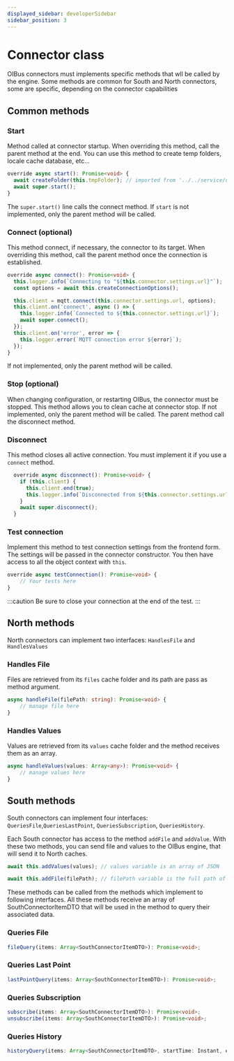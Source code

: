 ```yaml
---
displayed_sidebar: developerSidebar
sidebar_position: 3
---
```


# Connector class

OIBus connectors must implements specific methods that wll be called by the engine. Some methods are common for South and North connectors,
some are specific, depending on the connector capabilities

## Common methods

### Start

Method called at connector startup. When overriding this method, call the parent method at the end. You can use this method to create temp
folders, locale cache database, etc...

```typescript title="Start method example"
override async start(): Promise<void> {
  await createFolder(this.tmpFolder); // imported from '../../service/utils'
  await super.start();
}
```

The `super.start()` line calls the connect method. If `start` is not implemented, only the parent method will be called.

### Connect (optional)

This method connect, if necessary, the connector to its target. When overriding this method, call the parent method once the connection is
established.

```typescript title="MQTT connect example"
override async connect(): Promise<void> {
  this.logger.info(`Connecting to "${this.connector.settings.url}"`);
  const options = await this.createConnectionOptions();

  this.client = mqtt.connect(this.connector.settings.url, options);
  this.client.on('connect', async () => {
    this.logger.info(`Connected to ${this.connector.settings.url}`);
    await super.connect();
  });
  this.client.on('error', error => {
    this.logger.error(`MQTT connection error ${error}`);
  });
}
```

If not implemented, only the parent method will be called.

### Stop (optional)

When changing configuration, or restarting OIBus, the connector must be stopped. This method allows you to clean cache at connector stop. If
not implemented, only the parent method will be called. The parent method call the disconnect method.

### Disconnect

This method closes all active connection. You must implement it if you use a `connect` method.

```typescript title="MQTT disconnect example"
  override async disconnect(): Promise<void> {
    if (this.client) {
      this.client.end(true);
      this.logger.info(`Disconnected from ${this.connector.settings.url}...`);
    }
    await super.disconnect();
  }
```

### Test connection

Implement this method to test connection settings from the frontend form. The settings will be passed in the connector constructor. You then
have access to all the object context with `this`.

```typescript title="Test connection example"
override async testConnection(): Promise<void> {
    // Your tests here
}
```

:::caution Be sure to close your connection at the end of the test. :::

## North methods

North connectors can implement two interfaces: `HandlesFile` and `HandlesValues`

### Handles File

Files are retrieved from its `files` cache folder and its path are pass as method argument.

```typescript title="handleFile method"
async handleFile(filePath: string): Promise<void> {
    // manage file here
}
```

### Handles Values

Values are retrieved from its `values` cache folder and the method receives them as an array.

```typescript title="handleValues method"
async handleValues(values: Array<any>): Promise<void> {
    // manage values here
}
```

## South methods

South connectors can implement four interfaces: `QueriesFile`,`QueriesLastPoint`, `QueriesSubscription`, `QueriesHistory`.

Each South connector has access to the method `addFile` and `addValue`. With these two methods, you can send file and values to the OIBus
engine, that will send it to North caches.

```typescript title="addValues usage"
await this.addValues(values); // values variable is an array of JSON
```

```typescript title="addFile usage"
await this.addFile(filePath); // filePath variable is the full path of a file
```

These methods can be called from the methods which implement to following interfaces. All these methods receive an array of
SouthConnectorItemDTO that will be used in the method to query their associated data.

### Queries File

```typescript title="fileQuery prototype"
fileQuery(items: Array<SouthConnectorItemDTO>): Promise<void>;
```

### Queries Last Point

```typescript title="lastPointQuery prototype"
lastPointQuery(items: Array<SouthConnectorItemDTO>): Promise<void>;
```

### Queries Subscription

```typescript title="subscribe and unsubscribe prototype"
subscribe(items: Array<SouthConnectorItemDTO>): Promise<void>;
unsubscribe(items: Array<SouthConnectorItemDTO>): Promise<void>;
```

### Queries History

```typescript title="historyQuery prototype"
historyQuery(items: Array<SouthConnectorItemDTO>, startTime: Instant, endTime: Instant): Promise<Instant>;
```
